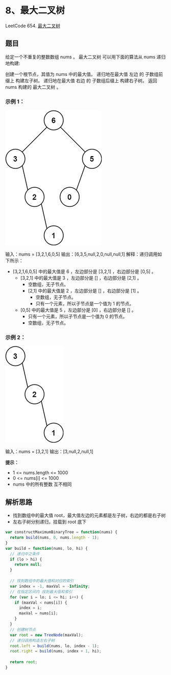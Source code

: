 
# 8、最大二叉树

LeetCode 654. [最大二叉树](https://leetcode-cn.com/problems/maximum-binary-tree/)


## 题目


给定一个不重复的整数数组 nums 。 最大二叉树 可以用下面的算法从 nums 递归地构建:

创建一个根节点，其值为 nums 中的最大值。
递归地在最大值 左边 的 子数组前缀上 构建左子树。
递归地在最大值 右边 的 子数组后缀上 构建右子树。
返回 nums 构建的 最大二叉树 。


### 示例 1：

![alt text](image.png)

输入：nums = [3,2,1,6,0,5]
输出：[6,3,5,null,2,0,null,null,1]
解释：递归调用如下所示：
- [3,2,1,6,0,5] 中的最大值是 6 ，左边部分是 [3,2,1] ，右边部分是 [0,5] 。
    - [3,2,1] 中的最大值是 3 ，左边部分是 [] ，右边部分是 [2,1] 。
        - 空数组，无子节点。
        - [2,1] 中的最大值是 2 ，左边部分是 [] ，右边部分是 [1] 。
            - 空数组，无子节点。
            - 只有一个元素，所以子节点是一个值为 1 的节点。
    - [0,5] 中的最大值是 5 ，左边部分是 [0] ，右边部分是 [] 。
        - 只有一个元素，所以子节点是一个值为 0 的节点。
        - 空数组，无子节点。
  
### 示例 2：

![alt text](image-1.png)

输入：nums = [3,2,1]
输出：[3,null,2,null,1]


**提示：**

- 1 <= nums.length <= 1000
- 0 <= nums[i] <= 1000
- nums 中的所有整数 互不相同


## 解析思路
- 找到数组中的最大值 root，最大值左边的元素都是左子树，右边的都是右子树
- 左右子树分别递归，挂载到 root 底下

```js
var constructMaximumBinaryTree = function(nums) {
  return build(nums, 0, nums.length - 1);
}
var build = function(nums, lo, hi) {
  // 递归中之条件
  if (lo > hi) {
    return null;
  }

  // 找到数组中的最大值和对应的索引
  var index = -1, maxVal = -Infinity;
  // 在指定区间内 找到最大值和索引
  for (var i = lo; i <= hi; i++) {
    if (maxVal < nums[i]) {
      index = i;
      maxVal = nums[i];
    }
  }
  // 创建树节点
  var root = new TreeNode(maxVal);
  // 递归调用构造左右子树
  root.left = build(nums, lo, index - 1);
  root.right = build(nums, index + 1, hi);

  return root;
}
```